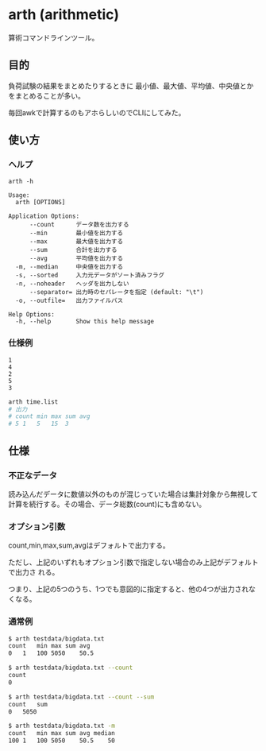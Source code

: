 # arth (arithmetic)

算術コマンドラインツール。

## 目的

負荷試験の結果をまとめたりするときに
最小値、最大値、平均値、中央値とかをまとめることが多い。

毎回awkで計算するのもアホらしいのでCLIにしてみた。

## 使い方

### ヘルプ

`arth -h`

    Usage:
      arth [OPTIONS]

    Application Options:
          --count      データ数を出力する
          --min        最小値を出力する
          --max        最大値を出力する
          --sum        合計を出力する
          --avg        平均値を出力する
      -m, --median     中央値を出力する
      -s, --sorted     入力元データがソート済みフラグ
      -n, --noheader   ヘッダを出力しない
          --separator= 出力時のセパレータを指定 (default: "\t")
      -o, --outfile=   出力ファイルパス

    Help Options:
      -h, --help       Show this help message

### 仕様例

```time.list
1
4
2
5
3
```

```bash
arth time.list
# 出力
# count	min	max	sum	avg
# 5	1	5	15	3
```

## 仕様

### 不正なデータ

読み込んだデータに数値以外のものが混じっていた場合は集計対象から無視して
計算を続行する。その場合、データ総数(count)にも含めない。

### オプション引数

count,min,max,sum,avgはデフォルトで出力する。

ただし、上記のいずれもオプション引数で指定しない場合のみ上記がデフォルトで出力さ
れる。

つまり、上記の5つのうち、1つでも意図的に指定すると、他の4つが出力されなくなる。

### 通常例

```bash
$ arth testdata/bigdata.txt
count	min	max	sum	avg
0	1	100	5050	50.5
```

```bash
$ arth testdata/bigdata.txt --count
count
0
```

```bash
$ arth testdata/bigdata.txt --count --sum
count	sum
0	5050
```

```bash
$ arth testdata/bigdata.txt -m
count	min	max	sum	avg	median
100	1	100	5050	50.5	50
```

